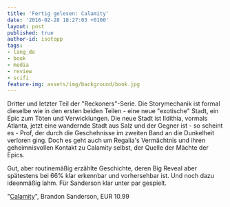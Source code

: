 ```yaml
---
title: 'Fertig gelesen: Calamity'
date: '2016-02-28 18:27:03 +0100'
layout: post
published: true
author-id: isotopp
tags:
- lang_de
- book
- media
- review
- scifi
feature-img: assets/img/background/book.jpg
---
```

Dritter und letzter Teil der "Reckoners"-Serie. Die Storymechanik ist formal dieselbe wie in den ersten beiden Teilen - eine neue "exotische" Stadt, ein Epic zum Töten und Verwicklungen. Die neue Stadt ist Ildithia, vormals Atlanta, jetzt eine wandernde Stadt aus Salz und der Gegner ist - so scheint es - Prof, der durch die Geschehnisse im zweiten Band an die Dunkelheit verloren ging. Doch es geht auch um Regalia's Vermächtnis und ihren geheimnisvollen Kontakt zu Calamity selbst, der Quelle der Mächte der Epics.

Gut, aber routinemäßig erzählte Geschichte, deren Big Reveal aber spätestens bei 66% klar erkennbar und vorhersehbar ist. Und noch dazu ideenmäßig lahm. Für Sanderson klar unter par gespielt.

"[Calamity](http://www.amazon.de/dp/B00VZZ085G)", Brandon Sanderson, EUR 10.99
